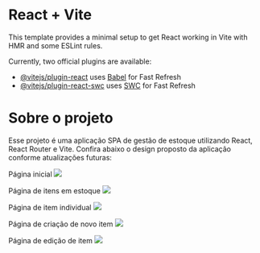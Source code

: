 # React + Vite

This template provides a minimal setup to get React working in Vite with HMR and some ESLint rules.

Currently, two official plugins are available:

- [@vitejs/plugin-react](https://github.com/vitejs/vite-plugin-react/blob/main/packages/plugin-react/README.md) uses [Babel](https://babeljs.io/) for Fast Refresh
- [@vitejs/plugin-react-swc](https://github.com/vitejs/vite-plugin-react-swc) uses [SWC](https://swc.rs/) for Fast Refresh

# Sobre o projeto

Esse projeto é uma aplicação SPA de gestão de estoque utilizando React, React Router e Vite. Confira abaixo o design proposto da aplicação conforme atualizações futuras:

Página inicial
<img src='https://file.notion.so/f/f/6e5271d8-2f68-42f5-aa75-5978bbff47fa/9034b04b-59a1-4e79-ba47-81cb5a0584b4/Untitled.png?id=edd84dff-a5be-4841-9c60-2e042a88d394&table=block&spaceId=6e5271d8-2f68-42f5-aa75-5978bbff47fa&expirationTimestamp=1703786400000&signature=mbq0nS6m1eUrBiHqyvUwSYd88X8JD5kIVrpo-i_YjPQ&downloadName=Untitled.png'>

Página de itens em estoque
<img src='https://file.notion.so/f/f/6e5271d8-2f68-42f5-aa75-5978bbff47fa/3c4feba2-c72d-4270-854e-47358d4f537b/Untitled.png?id=77fbbb27-9144-48d9-8fde-fe15a7c60a48&table=block&spaceId=6e5271d8-2f68-42f5-aa75-5978bbff47fa&expirationTimestamp=1703786400000&signature=c4r0-i1suQzqOLdbGrXFHZ_BuDoT8-wR-wZoZ3Yaklw&downloadName=Untitled.png'>

Página de item individual
<img src='https://file.notion.so/f/f/6e5271d8-2f68-42f5-aa75-5978bbff47fa/8da59eac-5cce-4e41-8d19-f03c05120ad2/Untitled.png?id=d39bfa1a-4ac1-48ef-b231-d9e6fb53a816&table=block&spaceId=6e5271d8-2f68-42f5-aa75-5978bbff47fa&expirationTimestamp=1703786400000&signature=92eOPPeZQ1DtbFAuS_O83FFd3LmKkllvS8duLGkQclc&downloadName=Untitled.png'>

Página de criação de novo item
<img src='https://file.notion.so/f/f/6e5271d8-2f68-42f5-aa75-5978bbff47fa/b112e274-6db4-4d4f-b5cd-e4fbb2553e39/Untitled.png?id=eaf157d8-d406-41f1-8dbc-d98ba115c952&table=block&spaceId=6e5271d8-2f68-42f5-aa75-5978bbff47fa&expirationTimestamp=1703786400000&signature=ZJt59UaqBMeqxNc40q114nlafyVKvNGTO8MBetLl838&downloadName=Untitled.png'>

Página de edição de item
<img src='https://file.notion.so/f/f/6e5271d8-2f68-42f5-aa75-5978bbff47fa/154c7ad4-1313-47b4-abc1-5afa8f1d54be/Untitled.png?id=0280e8a0-93b4-4e7e-9fe8-aabbb00f5c27&table=block&spaceId=6e5271d8-2f68-42f5-aa75-5978bbff47fa&expirationTimestamp=1703786400000&signature=FDP4IZDEonpzJsFa8CmeqykGZtoOLLc0LCijVuOj180&downloadName=Untitled.png'>

